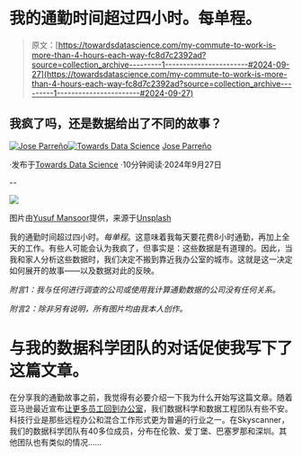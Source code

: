 # 我的通勤时间超过四小时。每单程。

> 原文：[https://towardsdatascience.com/my-commute-to-work-is-more-than-4-hours-each-way-fc8d7c2392ad?source=collection_archive---------1-----------------------#2024-09-27](https://towardsdatascience.com/my-commute-to-work-is-more-than-4-hours-each-way-fc8d7c2392ad?source=collection_archive---------1-----------------------#2024-09-27)

## 我疯了吗，还是数据给出了不同的故事？

[](https://medium.com/@joparga3?source=post_page---byline--fc8d7c2392ad--------------------------------)[![Jose Parreño](../Images/707d5179926d36fba257f5476494e10e.png)](https://medium.com/@joparga3?source=post_page---byline--fc8d7c2392ad--------------------------------)[](https://towardsdatascience.com/?source=post_page---byline--fc8d7c2392ad--------------------------------)[![Towards Data Science](../Images/a6ff2676ffcc0c7aad8aaf1d79379785.png)](https://towardsdatascience.com/?source=post_page---byline--fc8d7c2392ad--------------------------------) [Jose Parreño](https://medium.com/@joparga3?source=post_page---byline--fc8d7c2392ad--------------------------------)

·发布于[Towards Data Science](https://towardsdatascience.com/?source=post_page---byline--fc8d7c2392ad--------------------------------) ·10分钟阅读·2024年9月27日

--

![](../Images/91d5a8896cc4cfdedadaf6f59428de2b.png)

图片由[Yusuf Mansoor](https://unsplash.com/@yusuf337?utm_content=creditCopyText&utm_medium=referral&utm_source=unsplash)提供，来源于[Unsplash](https://unsplash.com/photos/two-trains-parked-next-to-each-other-in-a-train-station-Sr1OtQwvVjk?utm_content=creditCopyText&utm_medium=referral&utm_source=unsplash)

我的通勤时间超过四小时。*每单程*。这意味着我每天要花费8小时通勤，再加上全天的工作。有些人可能会认为我疯了，但事实是：这些数据是有道理的。因此，当我和家人分析这些数据时，我们决定不搬到靠近我办公室的城市。这就是这一决定如何展开的故事——以及数据对此的反映。

*附言1：我与任何进行调查的公司或使用我计算通勤数据的公司没有任何关系。*

*附言2：除非另有说明，所有图片均由我本人创作。*

# 与我的数据科学团队的对话促使我写下了这篇文章。

在分享我的通勤故事之前，我觉得有必要介绍一下我为什么开始写这篇文章。随着亚马逊最近宣布[让更多员工回到办公室](https://fortune.com/2024/09/16/andy-jassy-5-days-return-to-office-order-amazon-work-culture-concerns/)，我们数据科学和数据工程团队有些不安。科技行业是那些远程办公和混合工作形式更为普遍的行业之一。在Skyscanner，我们的数据科学团队有40多位成员，分布在伦敦、爱丁堡、巴塞罗那和深圳。其他团队也有类似的情况……
